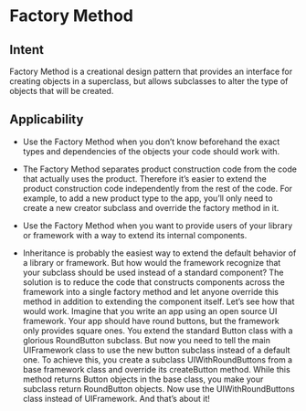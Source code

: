 
#  Factory Method
##  Intent

Factory Method is a creational design pattern that provides an interface for creating objects in a superclass, but allows subclasses to alter the type of objects that will be created.

##  Applicability

- Use the Factory Method when you don’t know beforehand the exact types and dependencies of the objects your code should work with.

- The Factory Method separates product construction code from the code that actually uses the product. Therefore it’s easier to extend the product construction code independently from the rest of the code.
For example, to add a new product type to the app, you’ll only need to create a new creator subclass and override the factory method in it.

- Use the Factory Method when you want to provide users of your library or framework with a way to extend its internal components.

- Inheritance is probably the easiest way to extend the default behavior of a library or framework. But how would the framework recognize that your subclass should be used instead of a standard component?
The solution is to reduce the code that constructs components across the framework into a single factory method and let anyone override this method in addition to extending the component itself.
Let’s see how that would work. Imagine that you write an app using an open source UI framework. Your app should have round buttons, but the framework only provides square ones. You extend the standard Button class with a glorious RoundButton subclass. But now you need to tell the main UIFramework class to use the new button subclass instead of a default one.
To achieve this, you create a subclass UIWithRoundButtons from a base framework class and override its createButton method. While this method returns Button objects in the base class, you make your subclass return RoundButton objects. Now use the UIWithRoundButtons class instead of UIFramework. And that’s about it!
